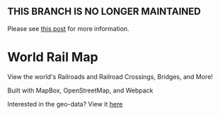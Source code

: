 ## THIS BRANCH IS NO LONGER MAINTAINED
Please see [this post](https://posts.eliothertenstein.com/2022/04/04/therailmap-v2/) for more information.

# World Rail Map
View the world's Railroads and Railroad Crossings, Bridges, and More!

Built with MapBox, OpenStreetMap, and Webpack

Interested in the geo-data? View it [here](https://github.com/eiiot/railmap-data)
